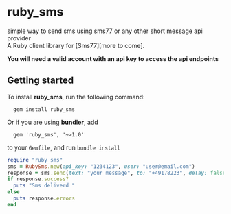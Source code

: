 # ruby_sms
simple way to send sms using sms77 or any other short message api provider  
A Ruby client library for [Sms77][more to come].

**You will need a valid account with an api key to access the api endpoints**


## Getting started

To install **ruby_sms**, run the following command:

```
  gem install ruby_sms
```

Or if you are using **bundler**, add

```
  gem 'ruby_sms', '~>1.0'
```

to your `Gemfile`, and run `bundle install`

```ruby
require "ruby_sms"
sms = RubySms.new(api_key: "1234123", user: "user@email.com")
response = sms.send(text: "your message", to: "+49178223", delay: false)
if response.success? 
  puts "Sms deliverd " 
else
  puts response.errors
end
```
